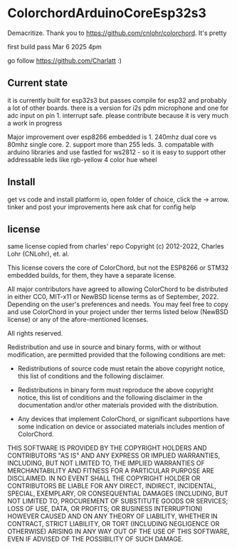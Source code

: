 # ColorchordArduinoCoreEsp32s3
Demacritize. Thank you to https://github.com/cnlohr/colorchord. It's pretty

first build pass Mar 6 2025 4pm

go follow https://github.com/Charlatt :)

## Current state
it is currently built for esp32s3 but passes compile for esp32 and probably a lot of other boards.
there is a version for i2s pdm microphone and one for adc input on pin 1. interrupt safe.
please contribute because it is very much a work in progress

Major improvement over esp8266 embedded is 1. 240mhz dual core vs 80mhz single core. 2. support more than 255 leds. 3. compatable with arduino libraries and use fastled for ws2812 - so it is easy to support other addressable leds like rgb-yellow 4 color hue wheel

## Install
get vs code and install platform io, open folder of choice, click the -> arrow.
tinker and post your improvements here
ask chat for config help

## license
same license copied from charles' repo
Copyright (c) 2012-2022, Charles Lohr (CNLohr), et. al.

This license covers the core of ColorChord, but not the ESP8266 or STM32
embedded builds, for them, they have a separate license.

All major contributors have agreed to allowing ColorChord to be distributed
in either CC0, MIT-x11 or NewBSD license terms as of September, 2022.
Depending on the user's preferences and needs.  You may feel free to copy
and use ColorChord in your project under ther terms listed below (NewBSD
license) or any of the afore-mentioned licenses.

All rights reserved.

Redistribution and use in source and binary forms, with or without
modification, are permitted provided that the following conditions are met:

* Redistributions of source code must retain the above copyright notice, this
  list of conditions and the following disclaimer.

* Redistributions in binary form must reproduce the above copyright notice,
  this list of conditions and the following disclaimer in the documentation
  and/or other materials provided with the distribution.

* Any devices that implement ColorChord, or significant subportions have some
  indication on device or associated materials includes mention of ColorChord.

THIS SOFTWARE IS PROVIDED BY THE COPYRIGHT HOLDERS AND CONTRIBUTORS "AS IS"
AND ANY EXPRESS OR IMPLIED WARRANTIES, INCLUDING, BUT NOT LIMITED TO, THE
IMPLIED WARRANTIES OF MERCHANTABILITY AND FITNESS FOR A PARTICULAR PURPOSE ARE
DISCLAIMED. IN NO EVENT SHALL THE COPYRIGHT HOLDER OR CONTRIBUTORS BE LIABLE
FOR ANY DIRECT, INDIRECT, INCIDENTAL, SPECIAL, EXEMPLARY, OR CONSEQUENTIAL
DAMAGES (INCLUDING, BUT NOT LIMITED TO, PROCUREMENT OF SUBSTITUTE GOODS OR
SERVICES; LOSS OF USE, DATA, OR PROFITS; OR BUSINESS INTERRUPTION) HOWEVER
CAUSED AND ON ANY THEORY OF LIABILITY, WHETHER IN CONTRACT, STRICT LIABILITY,
OR TORT (INCLUDING NEGLIGENCE OR OTHERWISE) ARISING IN ANY WAY OUT OF THE USE
OF THIS SOFTWARE, EVEN IF ADVISED OF THE POSSIBILITY OF SUCH DAMAGE.

